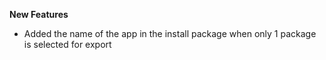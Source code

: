 **New Features**

- Added the name of the app in the install package when only 1 package is selected for export